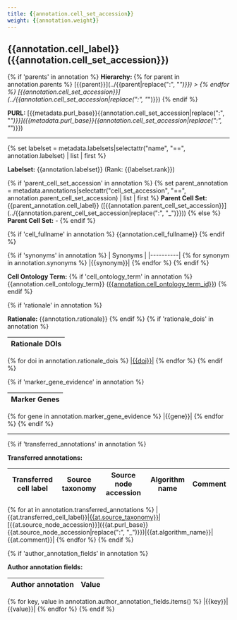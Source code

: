 ```yaml
---
title: {{annotation.cell_set_accession}}
weight: {{annotation.weight}}
---
```

## {{annotation.cell_label}} ({{annotation.cell_set_accession}})
{% if 'parents' in annotation %}
<b>Hierarchy: </b>
{% for parent in annotation.parents %}
[{{parent}}](../{{parent|replace(":", "_")}}) >
{% endfor %}
[{{annotation.cell_set_accession}}](../{{annotation.cell_set_accession|replace(":", "_")}})
{% endif %}

**PURL:** [{{metadata.purl_base}}{{annotation.cell_set_accession|replace(":", "_")}}]({{metadata.purl_base}}{{annotation.cell_set_accession|replace(":", "_")}})

---

{% set labelset = metadata.labelsets|selectattr("name", "==", annotation.labelset) | list | first  %}

**Labelset:** {{annotation.labelset}} (Rank: {{labelset.rank}})

{% if 'parent_cell_set_accession' in annotation %}
{% set parent_annotation = metadata.annotations|selectattr("cell_set_accession", "==", annotation.parent_cell_set_accession) | list | first  %}
**Parent Cell Set:** {{parent_annotation.cell_label}} ([{{annotation.parent_cell_set_accession}}](../{{annotation.parent_cell_set_accession|replace(":", "_")}}))
{% else %}
**Parent Cell Set:** -
{% endif %}

{% if 'cell_fullname' in annotation %}
{{annotation.cell_fullname}}
{% endif %}

{% if 'synonyms' in annotation %}
| Synonyms |
|----------|
{% for synonym in annotation.synonyms %}
|{{synonym}}|
{% endfor %}
{% endif %}

**Cell Ontology Term:** {% if 'cell_ontology_term' in annotation %} {{annotation.cell_ontology_term}} ([{{annotation.cell_ontology_term_id}}](https://www.ebi.ac.uk/ols/ontologies/cl/terms?obo_id={{annotation.cell_ontology_term_id}})) {% endif %}

{% if 'rationale' in annotation %}

**Rationale:** {{annotation.rationale}}
{% endif %}
{% if 'rationale_dois' in annotation %}

| Rationale DOIs |
|----------------|
{% for doi in annotation.rationale_dois %}
|[{{doi}}]({{doi}})|
{% endfor %}
{% endif %}

[MARKER GENES.]: #

{% if 'marker_gene_evidence' in annotation %}

| Marker Genes |
|--------------|
{% for gene in annotation.marker_gene_evidence %}
|{{gene}}|
{% endfor %}
{% endif %}

---

[TRANSFERRED ANNOTATIONS.]: #

{% if 'transferred_annotations' in annotation %}

**Transferred annotations:**

| Transferred cell label | Source taxonomy | Source node accession | Algorithm name | Comment |
|------------------------|-----------------|-----------------------|----------------|---------|
{% for at in annotation.transferred_annotations %}
|{{at.transferred_cell_label}}|[{{at.source_taxonomy}}]({{at.purl_base}})|[{{at.source_node_accession}}]({{at.purl_base}}{{at.source_node_accession|replace(":", "_")}})|{{at.algorithm_name}}|{{at.comment}}|
{% endfor %}
{% endif %}

[AUTHOR ANNOTATION FIELDS.]: #

{% if 'author_annotation_fields' in annotation %}

**Author annotation fields:**

| Author annotation | Value |
|-------------------|-------|
{% for key, value in annotation.author_annotation_fields.items() %}
|{{key}}|{{value}}|
{% endfor %}
{% endif %}
